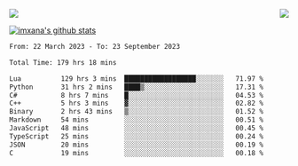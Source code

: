 <p>
  <a href="https://count.getloli.com/"><img src="https://count.getloli.com/get/@xana.readme?theme=moebooru-h"></a>
  <img src="https://weather-icon.journeyad.repl.co/@hangzhou?v=1" align="right">
</p>


<a href="https://github.com/imxana"><img align="center" src="https://github-readme-stats.vercel.app/api?username=imxana&show_icons=true&include_all_commits=true&hide_border=tru&custom_title=imxana%27s%20Github%20Stats" alt="imxana's github stats" /></a> 

<!--START_SECTION:waka-->

```txt
From: 22 March 2023 - To: 23 September 2023

Total Time: 179 hrs 18 mins

Lua          129 hrs 3 mins  ██████████████████░░░░░░░   71.97 %
Python       31 hrs 2 mins   ████▒░░░░░░░░░░░░░░░░░░░░   17.31 %
C#           8 hrs 7 mins    █░░░░░░░░░░░░░░░░░░░░░░░░   04.53 %
C++          5 hrs 3 mins    ▓░░░░░░░░░░░░░░░░░░░░░░░░   02.82 %
Binary       2 hrs 43 mins   ▒░░░░░░░░░░░░░░░░░░░░░░░░   01.52 %
Markdown     54 mins         ░░░░░░░░░░░░░░░░░░░░░░░░░   00.51 %
JavaScript   48 mins         ░░░░░░░░░░░░░░░░░░░░░░░░░   00.45 %
TypeScript   25 mins         ░░░░░░░░░░░░░░░░░░░░░░░░░   00.24 %
JSON         20 mins         ░░░░░░░░░░░░░░░░░░░░░░░░░   00.19 %
C            19 mins         ░░░░░░░░░░░░░░░░░░░░░░░░░   00.18 %
```

<!--END_SECTION:waka-->
